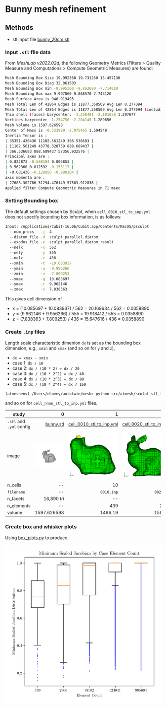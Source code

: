 # Bunny mesh refinement

## Methods

* stl input file [bunny_20cm.stl](https://github.com/autotwin/data/blob/main/stl/bunny_20cm.stl)

### Input `.stl` file data

From *MeshLab v2022.02d*, the following Geometry Metrics (Filters > Quality Measure and Computations > Compute Geometric Measures) are found:

```bash
Mesh Bounding Box Size 19.992360 19.731260 15.457130
Mesh Bounding Box Diag 32.061503 
Mesh Bounding Box min -9.995300 -9.862690 -7.714010
Mesh Bounding Box max 9.997060 9.868570 7.743120
Mesh Surface Area is 946.919495
Mesh Total Len of 42864 Edges is 11877.368509 Avg Len 0.277094
Mesh Total Len of 42864 Edges is 11877.368509 Avg Len 0.277094 (including faux edges))
Thin shell (faces) barycenter: -1.258401 -2.181056 1.297677
Vertices barycenter -1.254750 -2.204145 1.289656
Mesh Volume is 1597.626598
Center of Mass is -0.523989 -2.975465 1.594548
Inertia Tensor is :
| 35351.430436 11102.561249 366.536683 |
| 11102.561249 43778.328759 888.689437 |
| 366.536683 888.689437 57356.932576 |
Principal axes are :
| 0.822873 -0.568184 0.006853 |
| 0.562360 0.812592 -0.153117 |
| -0.081430 -0.129850 -0.988184 |
axis momenta are :
| 27688.302786 51294.476149 57503.912836 |
Applied filter Compute Geometric Measures in 71 msec
```

### Setting Bounding box

The default settings chosen by Sculpt, when `cell_0010_stl_to_inp.yml` does not 
specify bounding box information, is as follows:

```bash
Input: /Applications/Cubit-16.06/Cubit.app/Contents/MacOS/psculpt
  --num_procs   -j  4
  --diatom_file -d  sculpt_parallel.diatom
  --exodus_file -e  sculpt_parallel.diatom_result
  --nelx        -x  562
  --nely        -y  555
  --nelz        -z  436
  --xmin        -t  -10.083937
  --ymin        -u  -9.956266
  --zmin        -v  -7.809253
  --xmax        -q  10.085697
  --ymax        -r  9.962146
  --zmax        -s  7.838363
```

This gives cell dimension of

* x = (10.085697 + 10.083937) / 562 = 20.169634 / 562 = 0.0358890
* y = (9.962146 + 9.956266) / 555 = 19.918412 / 555 = 0.0358890
* z = (7.838363 + 7.809253) / 436 = 15.647616 / 436 = 0.0358890

### Create `.inp` files

Length scale characteristic dimenion `dx` is set as the bounding box dimension, e.g., `xmin` and `xmax` (and so on for `y` and `z`),

* `dx = xmax - xmin`
* case 1: `dx / 10`
* case 2: `dx / (10 * 2) = dx / 20`
* case 3: `dx / (10 * 2^2) = dx / 40`
* case 4: `dx / (10 * 2^3) = dx / 80`
* case 5: `dx / (10 * 2^4) = dx / 160`

```bash
(atmeshenv) /Users/chovey/autotwin/mesh> python src/atmesh/sculpt_stl_to_inp.py doc/bunny_delta_cell/cell_0010_stl_to_inp.yml
```

and so on for `cell_nnnn_stl_to_inp.yml` files.

study | 0 | 1 | 2 | 3 | 4 | 5
-- | --: | --: | --: | --: | --: | --:
`.stl` and `.yml` config | [bunny.stl](https://github.com/autotwin/data/blob/main/stl/bunny_20cm.stl) | [cell_0010_stl_to_inp.yml](bunny_delta_cell/cell_0010_stl_to_inp.yml) | [cell_0020_stl_to_inp.yml](bunny_delta_cell/cell_0020_stl_to_inp.yml) | [cell_0040_stl_to_inp.yml](bunny_delta_cell/cell_0040_stl_to_inp.yml) | [cell_0080_stl_to_inp.yml](bunny_delta_cell/cell_0080_stl_to_inp.yml) | [cell_0160_stl_to_inp.yml](bunny_delta_cell/cell_0160_stl_to_inp.yml)
image | ![bunny](https://github.com/autotwin/data/blob/main/figs/bunny.png) | ![0010](figs/bunny_0010.inp.png) | ![0020](figs/bunny_0020.inp.png) | ![0040](figs/bunny_0040.inp.png) | ![0080](figs/bunny_0080.inp.png) | ![0160](figs/bunny_0160.inp.png)
n_cells | -- | 10 | 20 | 40 | 80 | 160
`filename` | -- |  `0010.inp` | `0020.inp` | `0040.inp` | `0080.inp` | `0160.inp`
n_facets | 16,890 tri | -- | -- | -- | -- | --
n_elements | -- | 439 | 2,906 | 18,102 | 124,041 | 905,694
volume | 1597.626598 | 1496.19 | 1589.35 | 1595.53 | 1597.74 | 1597.65

### Create box and whisker plots

Using [box_plots.py](box_plots.py) to produce:

![box_plots](figs/box_plots_bunny.png)